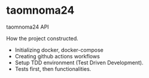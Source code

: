 # taomnoma24
taomnoma24 API 

How the project constructed.
- Initializing docker, docker-compose
- Creating github actions workflows
- Setup TDD environment (Test Driven Development). 
- Tests first, then functionalities.
